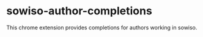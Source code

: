 # sowiso-author-completions

This chrome extension provides completions for authors working in sowiso.